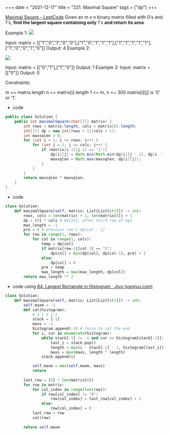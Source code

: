 +++ 
date = "2021-12-17"
title = "221. Maximal Square"
tags = ["dp"]
+++

[Maximal Square - LeetCode](https://leetcode.com/problems/maximal-square/)
Given an m x n binary matrix filled with 0's and 1's, __find the largest square containing only__ 1's __and return its area__.
 
Example 1:
![](https://assets.leetcode.com/uploads/2020/11/26/max1grid.jpg)

Input: matrix = [["1","0","1","0","0"],["1","0","1","1","1"],["1","1","1","1","1"],["1","0","0","1","0"]] Output: 4 
Example 2:

![](https://assets.leetcode.com/uploads/2020/11/26/max2grid.jpg)

Input: matrix = [["0","1"],["1","0"]] Output: 1 
Example 3:
Input: matrix = [["0"]] Output: 0 
 
Constraints:

 m == matrix.length
 n == matrix[i].length
 1 <= m, n <= 300
 matrix[i][j] is '0' or '1'.

- code
```java
public class Solution {
    public int maximalSquare(char[][] matrix) {
        int rows = matrix.length, cols = matrix[0].length;
        int[][] dp = new int[rows + 1][cols + 1];
        int maxsqlen = 0;
        for (int i = 1; i <= rows; i++) {
            for (int j = 1; j <= cols; j++) {
                if (matrix[i-1][j-1] == '1'){
                    dp[i][j] = Math.min(Math.min(dp[i][j - 1], dp[i - 1][j]), dp[i - 1][j - 1]) + 1;
                    maxsqlen = Math.max(maxsqlen, dp[i][j]);
                }
            }
        }
        return maxsqlen * maxsqlen;
    }
}
```
- code
```py
class Solution:
    def maximalSquare(self, matrix: List[List[str]]) -> int:
        rows, cols = len(matrix) + 1, len(matrix[0]) + 1
        dp = [0] * cols # 011122, after third row of eg1
        max_length = -1
        pre = 0 # previous row's dp[col - 1]
        for row in range(1, rows):
            for col in range(1, cols):
                temp = dp[col]
                if matrix[row-1][col-1] == "1":
                    dp[col] = min(dp[col], dp[col-1], pre) + 1
                else:
                    dp[col] = 0
                pre = temp
                max_length = max(max_length, dp[col])
        return max_length ** 2
```
- code  using [84. Largest Rectangle in Histogram · Jiyu (yanjiyu.com)](https://yanjiyu.com/leetcode/84/)
```py
class Solution:
    def maximalSquare(self, matrix: List[List[str]]) -> int:
        self.maxm = -1
        def cal(histogram):
            # 3 1 3 2 2
            stack = [-1]
            maxs = -1
            histogram.append(-1) # force to cal the end
            for i, cur in enumerate(histogram):
                while stack[-1] != -1 and cur <= histogram[stack[-1]]:
                    last_i = stack.pop() 
                    length = min(i - stack[-1] - 1, histogram[last_i])
                    maxs = max(maxs, length * length)
                stack.append(i)

            self.maxm = max(self.maxm, maxs)
            return
        
        last_row = [0] * len(matrix[0])
        for row in matrix:
            for col_index in range(len(row)):
                if row[col_index] != "0":
                    row[col_index] = last_row[col_index] + 1
                else:
                    row[col_index] = 0
            last_row = row
            cal(row)
            
        return self.maxm     
```
